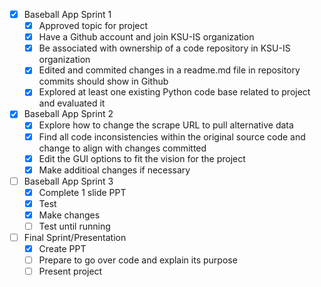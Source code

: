 - [x] Baseball App Sprint 1
  - [x] Approved topic for project
  - [x] Have a Github account and join KSU-IS organization
  - [x] Be associated with ownership of a code repository in KSU-IS organization
  - [x] Edited and commited changes in a readme.md file in repository commits should show in Github
  - [x] Explored at least one existing Python code base related to project and evaluated it
- [x] Baseball App Sprint 2
  - [x] Explore how to change the scrape URL to pull alternative data 
  - [x] Find all code inconsistencies within the original source code and change to align with changes committed
  - [x] Edit the GUI options to fit the vision for the project
  - [x] Make additioal changes if necessary
- [ ] Baseball App Sprint 3
  - [x] Complete 1 slide PPT
  - [x] Test
  - [x] Make changes
  - [ ] Test until running
- [ ] Final Sprint/Presentation
  - [x] Create PPT
  - [ ] Prepare to go over code and explain its purpose
  - [ ] Present project
